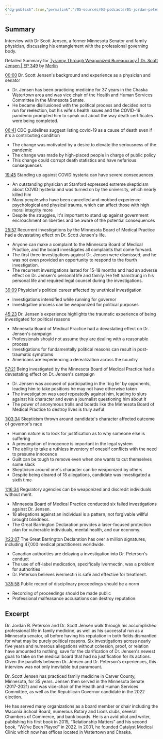 ```yaml
---
{"dg-publish":true,"permalink":"/05-sources/03-podcasts/01-jordan-peterson-podcast/tyranny-through-weaponized-bureaucracy-dr-scott-jensen/","title":"Tyranny Through Weaponized Bureaucracy | Dr. Scott Jensen | EP 349","tags":["podcast","YouTube"]}
---
```



## Summary

Interview with Dr Scott Jensen, a former Minnesota Senator and family physician, discussing his entanglement with the professional governing body.

Detailed Summary for [Tyranny Through Weaponized Bureaucracy | Dr. Scott Jensen | EP 349](https://www.youtube.com/watch?v=0YRMajzRKU8) by [Merlin](https://merlin.foyer.work/)

[00:00](https://www.youtube.com/watch?v=0YRMajzRKU8&t=0) Dr. Scott Jensen's background and experience as a physician and senator

- Dr. Jensen has been practicing medicine for 37 years in the Chaska Watertown area and was vice chair of the Health and Human Services Committee in the Minnesota Senate.
- He became disillusioned with the political process and decided not to run for reelection, but his wife's health issues and the COVID-19 pandemic prompted him to speak out about the way death certificates were being completed.

[06:41](https://www.youtube.com/watch?v=0YRMajzRKU8&t=401) CDC guidelines suggest listing covid-19 as a cause of death even if it's a contributing condition

- The change was motivated by a desire to elevate the seriousness of the pandemic
- The change was made by high-placed people in charge of public policy
- This change could corrupt death statistics and have nefarious consequences

[19:45](https://www.youtube.com/watch?v=0YRMajzRKU8&t=1185) Standing up against COVID hysteria can have severe consequences

- An outstanding physician at Stanford expressed extreme skepticism about COVID hysteria and was turned on by the university, which nearly killed him
- Many people who have been cancelled and mobbed experience psychological and physical trauma, which can affect those with high moral integrity more
- Despite the struggles, it's important to stand up against government encroachment on liberties and be aware of the potential consequences

[25:57](https://www.youtube.com/watch?v=0YRMajzRKU8&t=1557) Recurrent investigations by the Minnesota Board of Medical Practice had a devastating effect on Dr. Scott Jensen's life.

- Anyone can make a complaint to the Minnesota Board of Medical Practice, and the board investigates all complaints that come forward.
- The first three investigations against Dr. Jensen were dismissed, and he was not even provided an opportunity to respond to the fourth investigation.
- The recurrent investigations lasted for 15-18 months and had an adverse effect on Dr. Jensen's personal life and family. He felt hamstrung in his personal life and required legal counsel during the investigations.

[39:09](https://www.youtube.com/watch?v=0YRMajzRKU8&t=2349) Physician's political career affected by unethical investigation

- Investigations intensified while running for governor
- Investigative process can be weaponized for political purposes

[45:23](https://www.youtube.com/watch?v=0YRMajzRKU8&t=2723) Dr. Jensen's experience highlights the traumatic experience of being investigated for political reasons

- Minnesota Board of Medical Practice had a devastating effect on Dr. Jensen's campaign
- Professionals should not assume they are dealing with a reasonable process
- Investigations for fundamentally political reasons can result in post-traumatic symptoms
- Americans are experiencing a derealization across the country

[57:21](https://www.youtube.com/watch?v=0YRMajzRKU8&t=3441) Being investigated by the Minnesota Board of Medical Practice had a devastating effect on Dr. Jensen's campaign

- Dr. Jensen was accused of participating in the 'big lie' by opponents, leading him to take positions he may not have otherwise taken
- The investigation was used repeatedly against him, leading to slurs against his character and even a journalist questioning him about it
- The power of anonymous trolls and boards like the Minnesota Board of Medical Practice to destroy lives is truly awful

[1:03:34](https://www.youtube.com/watch?v=0YRMajzRKU8&t=3814) Skepticism thrown around candidate's character affected outcome of governor's race

- Human nature is to look for justification as to why someone else is suffering
- A presumption of innocence is important in the legal system
- The ability to take a ruthless inventory of oneself conflicts with the need to presume innocence
- Guilt can be tough to remove even when one wants to cut themselves some slack
- Skepticism around one's character can be weaponized by others
- Despite being cleared of 18 allegations, candidate was investigated a sixth time

[1:16:34](https://www.youtube.com/watch?v=0YRMajzRKU8&t=4594) Regulatory agencies can be weaponized and discredit individuals without merit.

- Minnesota Board of Medical Practice conducted six failed investigations against Dr. Jensen.
- 18 allegations against an individual is a pattern, not forgivable willful brought blindness.
- The Great Barrington Declaration provides a laser-focused protection plan for vulnerable individuals, mental health, and our economy.

[1:23:07](https://www.youtube.com/watch?v=0YRMajzRKU8&t=4987) The Great Barrington Declaration has over a million signatures, including 47,000 medical practitioners worldwide.

- Canadian authorities are delaying a investigation into Dr. Peterson's conduct
- The use of off-label medication, specifically Ivermectin, was a problem for authorities
- Dr. Peterson believes ivermectin is safe and effective for treatment.

[1:35:58](https://www.youtube.com/watch?v=0YRMajzRKU8&t=5758) Public record of disciplinary proceedings should be a norm

- Recording of proceedings should be made public
- Professional malfeasance accusations can destroy reputation

## Excerpt

Dr. Jordan B. Peterson and Dr. Scott Jensen walk through his accomplished professional life in family medicine, as well as his successful run as a Minnesota senator, all before having his reputation in both fields dismantled for what may be purely political reasons. Six investigations across nearly five years and numerous allegations without cohesion, proof, or relation have amounted to nothing, save for the clarification of Dr. Jensen's newest goal: to take on the medical board that had no justification for its actions. Given the parallels between Dr. Jensen and Dr. Peterson’s experiences, this interview was not only inevitable but paramount.

Dr. Scott Jensen has practiced family medicine in Carver County, Minnesota, for 35 years. Jensen then served in the Minnesota Senate (2017-2021) and was vice-chair of the Health and Human Services Committee, as well as the Republican Governor candidate in the 2022 election.

He has served many organizations as a board member or chair including the Waconia School Board, numerous Rotary and Lions clubs, several Chambers of Commerce, and bank boards. He is an avid pilot and writer, publishing his first book in 2015, “Relationship Matters” and his second book, “We’ve Been Played” in 2022. In 2001, he founded Catalyst Medical Clinic which now has offices located in Watertown and Chaska.
